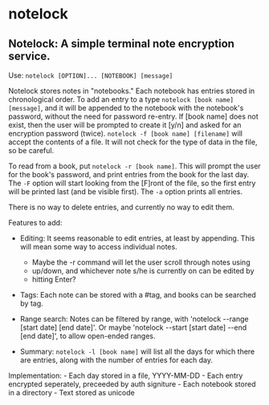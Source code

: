 notelock
========

## Notelock: A simple terminal note encryption service.

Use: `notelock [OPTION]... [NOTEBOOK] [message]`

Notelock stores notes in "notebooks." Each notebook has entries stored in
chronological order. To add an entry to a type `notelock [book name] [message]`,
and it will be appended to the notebook with the notebook's password, without
the need for password re-entry. If [book name] does not exist, then the
user will be prompted to create it [y/n] and asked for an encryption password
(twice). `notelock -f [book name] [filename]` will accept the contents of a
file. It will not check for the type of data in the file, so be careful.

To read from a book, put `notelock -r [book name]`. This will prompt the user
for the book's password, and print entries from the book for the last day. The
`-F` option will start looking from the [F]ront of the file, so the first entry
will be printed last (and be visible first). The `-a` option prints all entries.

There is no way to delete entries, and currently no way to edit them.

Features to add:
- Editing: It seems reasonable to edit entries, at least by appending. This
  will mean some way to access individual notes.
  * Maybe the -r command will let the user scroll through notes using
  * up/down, and whichever note s/he is currently on can be edited by
  * hitting Enter?

- Tags: Each note can be stored with a #tag, and books can be searched by
  tag.

- Range search: Notes can be filtered by range, with 'notelock --range
  [start date] [end date]'. Or maybe 'notelock --start [start date] --end
  [end date]', to allow open-ended ranges.

- Summary: `notelock -l [book name]` will list all the days for which there
  are entries, along with the number of entries for each day.


Implementation:
    - Each day stored in a file, YYYY-MM-DD
    - Each entry encrypted seperately, preceeded by auth signiture
    - Each notebook stored in a directory
    - Text stored as unicode
